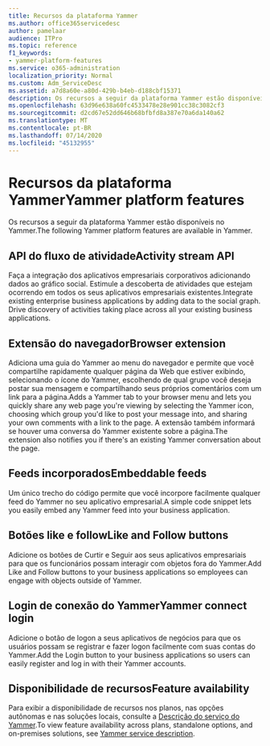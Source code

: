 ```yaml
---
title: Recursos da plataforma Yammer
ms.author: office365servicedesc
author: pamelaar
audience: ITPro
ms.topic: reference
f1_keywords:
- yammer-platform-features
ms.service: o365-administration
localization_priority: Normal
ms.custom: Adm_ServiceDesc
ms.assetid: a7d8a60e-a80d-429b-b4eb-d188cbf15371
description: Os recursos a seguir da plataforma Yammer estão disponíveis no Yammer.
ms.openlocfilehash: 63d96e638a60fc4533478e28e901cc38c3082cf3
ms.sourcegitcommit: d2cd67e52dd646b68bfbfd8a387e70a6da140a62
ms.translationtype: MT
ms.contentlocale: pt-BR
ms.lasthandoff: 07/14/2020
ms.locfileid: "45132955"
---
```

# <a name="yammer-platform-features"></a><span data-ttu-id="a7c4e-103">Recursos da plataforma Yammer</span><span class="sxs-lookup"><span data-stu-id="a7c4e-103">Yammer platform features</span></span>

<span data-ttu-id="a7c4e-104">Os recursos a seguir da plataforma Yammer estão disponíveis no Yammer.</span><span class="sxs-lookup"><span data-stu-id="a7c4e-104">The following Yammer platform features are available in Yammer.</span></span>
 
## <a name="activity-stream-api"></a><span data-ttu-id="a7c4e-105">API do fluxo de atividade</span><span class="sxs-lookup"><span data-stu-id="a7c4e-105">Activity stream API</span></span>

<span data-ttu-id="a7c4e-p101">Faça a integração dos aplicativos empresariais corporativos adicionando dados ao gráfico social. Estimule a descoberta de atividades que estejam ocorrendo em todos os seus aplicativos empresariais existentes.</span><span class="sxs-lookup"><span data-stu-id="a7c4e-p101">Integrate existing enterprise business applications by adding data to the social graph. Drive discovery of activities taking place across all your existing business applications.</span></span>
  
## <a name="browser-extension"></a><span data-ttu-id="a7c4e-108">Extensão do navegador</span><span class="sxs-lookup"><span data-stu-id="a7c4e-108">Browser extension</span></span>

<span data-ttu-id="a7c4e-109">Adiciona uma guia do Yammer ao menu do navegador e permite que você compartilhe rapidamente qualquer página da Web que estiver exibindo, selecionando o ícone do Yammer, escolhendo de qual grupo você deseja postar sua mensagem e compartilhando seus próprios comentários com um link para a página.</span><span class="sxs-lookup"><span data-stu-id="a7c4e-109">Adds a Yammer tab to your browser menu and lets you quickly share any web page you're viewing by selecting the Yammer icon, choosing which group you'd like to post your message into, and sharing your own comments with a link to the page.</span></span> <span data-ttu-id="a7c4e-110">A extensão também informará se houver uma conversa do Yammer existente sobre a página.</span><span class="sxs-lookup"><span data-stu-id="a7c4e-110">The extension also notifies you if there's an existing Yammer conversation about the page.</span></span> 

## <a name="embeddable-feeds"></a><span data-ttu-id="a7c4e-111">Feeds incorporados</span><span class="sxs-lookup"><span data-stu-id="a7c4e-111">Embeddable feeds</span></span>

<span data-ttu-id="a7c4e-112">Um único trecho do código permite que você incorpore facilmente qualquer feed do Yammer no seu aplicativo empresarial.</span><span class="sxs-lookup"><span data-stu-id="a7c4e-112">A simple code snippet lets you easily embed any Yammer feed into your business application.</span></span>
  
## <a name="like-and-follow-buttons"></a><span data-ttu-id="a7c4e-113">Botões like e follow</span><span class="sxs-lookup"><span data-stu-id="a7c4e-113">Like and Follow buttons</span></span>

<span data-ttu-id="a7c4e-114">Adicione os botões de Curtir e Seguir aos seus aplicativos empresariais para que os funcionários possam interagir com objetos fora do Yammer.</span><span class="sxs-lookup"><span data-stu-id="a7c4e-114">Add Like and Follow buttons to your business applications so employees can engage with objects outside of Yammer.</span></span>
  
## <a name="yammer-connect-login"></a><span data-ttu-id="a7c4e-115">Login de conexão do Yammer</span><span class="sxs-lookup"><span data-stu-id="a7c4e-115">Yammer connect login</span></span>

<span data-ttu-id="a7c4e-116">Adicione o botão de logon a seus aplicativos de negócios para que os usuários possam se registrar e fazer logon facilmente com suas contas do Yammer.</span><span class="sxs-lookup"><span data-stu-id="a7c4e-116">Add the Login button to your business applications so users can easily register and log in with their Yammer accounts.</span></span>

## <a name="feature-availability"></a><span data-ttu-id="a7c4e-117">Disponibilidade de recursos</span><span class="sxs-lookup"><span data-stu-id="a7c4e-117">Feature availability</span></span>

<span data-ttu-id="a7c4e-118">Para exibir a disponibilidade de recursos nos planos, nas opções autônomas e nas soluções locais, consulte a [Descrição do serviço do Yammer](yammer-service-description.md).</span><span class="sxs-lookup"><span data-stu-id="a7c4e-118">To view feature availability across plans, standalone options, and on-premises solutions, see [Yammer service description](yammer-service-description.md).</span></span>
  

